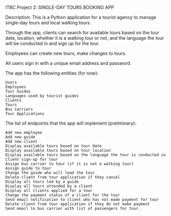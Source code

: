 ITBC Project 2: SINGLE-DAY TOURS BOOKING APP

Description: 
This is a Python application for a tourist agency to manage single-day tours and local walking tours. 

Through the app, clients can search for available tours based on the tour date, location, whether it is a walking tour 
or not, and the language the tour will be conducted in and sign up for the tour.

Employees can create new tours, make changes to tours. 

All users sign in with a unique email address and password.

The app has the following entities (for now):

    Users
    Employees
    Tour Guides
    Languages used by tourist guides
    Clients
    Tours
    Bus Carriers
    Tour Applications



The list of endpoints that the app will implement (preliminary):

    Add new employee
    Add new guide
    Add new client
    Display available tours based on tour date
    Display available tours based on tour location
    Display available tours based on the language the tour is conducted in
    Client sign-up for tour
    Assign bus carrier to tour (if it is not a walking tour)
    Assign guide to tour
    Change the guide who will lead the tour
    Delete client from tour application if they cancel
    Display all tours led by a guide
    Display all tours attended by a client
    Display all clients applied for a tour
    Change the payment status of a client for the tour
    Send email notification to client who has not made payment for tour
    Delete client from tour application if they do not make payment
    Send email to bus carrier with list of passengers for tour.